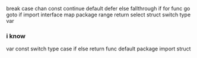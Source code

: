 break      case       chan     const      continue
default    defer      else     fallthrough if
for        func       go       goto       if
import     interface  map      package    range
return     select     struct   switch     type
var

### i know
var
const
switch 
type 
case 
if else 
return 
func 
default 
package
import
struct

